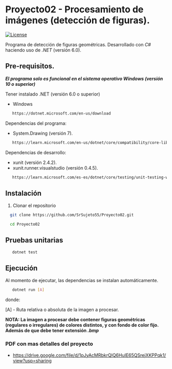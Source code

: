 # Proyecto02 - Procesamiento de imágenes (detección de figuras).
[![License](https://img.shields.io/badge/license-GPLv2-blue.svg)](https://wordpress.org/about/license/)

Programa de detección de figuras geométricas. Desarrollado con _C#_ haciendo uso de _.NET_ (versión 6.0).   

## Pre-requisitos.
**_El programa solo es funcional en el sistema operativo Windows (versión 10 o superior)_**

Tener instalado .NET (versión 6.0 o superior)

* Windows
```sh
   https://dotnet.microsoft.com/en-us/download
```

Dependencias del programa:

* System.Drawing (versión 7).

```sh
   https://learn.microsoft.com/en-us/dotnet/core/compatibility/core-libraries/6.0/system-drawing-common-windows-only
```

Dependencias de desarrollo:

* xunit (versión 2.4.2).
* xunit.runner.visualstudio (versión 0.4.5).

```sh
   https://learn.microsoft.com/es-es/dotnet/core/testing/unit-testing-with-dotnet-test
```

## Instalación

1. Clonar el repositorio
 ```sh
   git clone https://github.com/SrSujeto55/Proyecto02.git
```
 ```sh
   cd Proyecto02
```

## Pruebas unitarias
```sh
   dotnet test
```

## Ejecución 
Al momento de ejecutar, las dependencias se instalan automáticamente.
```sh
   dotnet run [A]
```

donde:

[A] - Ruta relativa o absoluta de la imagen a procesar.

**NOTA: La imagen a procesar debe contener figuras geométricas (regulares o irregulares) de colores distintos, y con fondo de color fijo. Además de que debe tener extensión _.bmp_** 

### PDF con mas detalles del proyecto
 * https://drive.google.com/file/d/1pJyAcMRbkrQlQ6HuIE65QSrejXKPPqk1/view?usp=sharing
